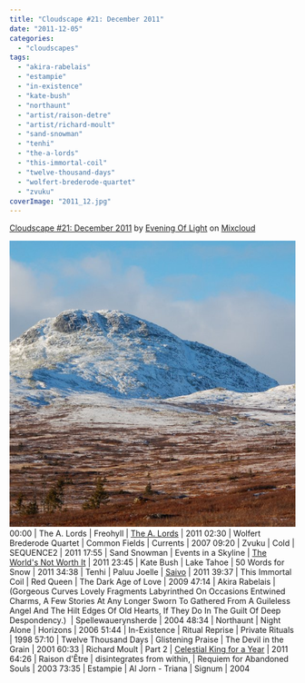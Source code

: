 ```yaml
---
title: "Cloudscape #21: December 2011"
date: "2011-12-05"
categories: 
  - "cloudscapes"
tags: 
  - "akira-rabelais"
  - "estampie"
  - "in-existence"
  - "kate-bush"
  - "northaunt"
  - "artist/raison-detre"
  - "artist/richard-moult"
  - "sand-snowman"
  - "tenhi"
  - "the-a-lords"
  - "this-immortal-coil"
  - "twelve-thousand-days"
  - "wolfert-brederode-quartet"
  - "zvuku"
coverImage: "2011_12.jpg"
---
```


[Cloudscape #21: December 2011](http://www.mixcloud.com/eveningoflight/cloudscape-21-december-2011/?utm_source=widget&utm_medium=web&utm_campaign=base_links&utm_term=resource_link) by [Evening Of Light](http://www.mixcloud.com/eveningoflight/?utm_source=widget&utm_medium=web&utm_campaign=base_links&utm_term=profile_link) on [Mixcloud](http://www.mixcloud.com/?utm_source=widget&utm_medium=web&utm_campaign=base_links&utm_term=homepage_link)

![](images/2011_12.jpg "2011_12")00:00 | The A. Lords | Freohyll | [The A. Lords](http://www.eveningoflight.nl/2011/10/16/review-the-a-lords-2011/ "Review: The A. Lords (2011)") | 2011 02:30 | Wolfert Brederode Quartet | Common Fields | Currents | 2007 09:20 | Zvuku | Cold | SEQUENCE2 | 2011 17:55 | Sand Snowman | Events in a Skyline | [The World's Not Worth It](http://www.eveningoflight.nl/2011/11/21/review-sand-snowman-the-worlds-not-worth-it-2011/ "Review: Sand Snowman – The World’s Not Worth It (2011)") | 2011 23:45 | Kate Bush | Lake Tahoe | 50 Words for Snow | 2011 34:38 | Tenhi | Paluu Joelle | [Saivo](http://www.eveningoflight.nl/2011/12/28/review-tenhi-saivo-2011/ "Review: Tenhi – Saivo (2011)") | 2011 39:37 | This Immortal Coil | Red Queen | The Dark Age of Love | 2009 47:14 | Akira Rabelais | (Gorgeous Curves Lovely Fragments Labyrinthed On Occasions Entwined Charms, A Few Stories At Any Longer Sworn To Gathered From A Guileless Angel And The Hilt Edges Of Old Hearts, If They Do In The Guilt Of Deep Despondency.)  | Spellewauerynsherde | 2004 48:34 | Northaunt | Night Alone | Horizons | 2006 51:44 | In-Existence | Ritual Reprise | Private Rituals | 1998 57:10 | Twelve Thousand Days | Glistening Praise | The Devil in the Grain | 2001 60:33 | Richard Moult | Part 2 | [Celestial King for a Year](http://www.eveningoflight.nl/2011/08/05/review-richard-moult-celestial-king-for-a-year-2011/ "Review: Richard Moult – Celestial King for a Year (2011)") | 2011 64:26 | Raison d'Être | disintegrates from within, | Requiem for Abandoned Souls | 2003 73:35 | Estampie | Al Jorn - Triana | Signum | 2004
